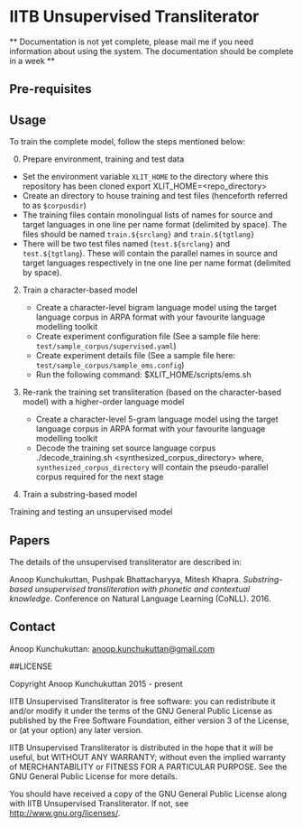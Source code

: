 # IITB Unsupervised Transliterator

** Documentation is not yet complete, please mail me if you need information about using the system. The documentation should be complete in a week ** 

## Pre-requisites

## Usage

To train the complete model, follow the steps mentioned below:  

0. Prepare environment, training and test data

  - Set the environment variable `XLIT_HOME` to the directory where this repository has been cloned
        export XLIT_HOME=<repo_directory>
  - Create an directory to house training and test files (henceforth referred to as `$corpusdir`)
  - The training files contain monolingual lists of names for source and target languages in one line per name format (delimited by space). The files should be named `train.${srclang}` and `train.${tgtlang}`
  - There will be two test files named (`test.${srclang}` and `test.${tgtlang`}. These will contain the parallel names in source and target languages respectively in tne one line per name format (delimited by space).

2. Train a character-based model 
   
   - Create a character-level bigram language model using the target language corpus in ARPA format with your favourite language modelling toolkit
   - Create experiment configuration file  (See a sample file here:  `test/sample_corpus/supervised.yaml`)
   - Create experiment details file  (See a sample file here:  `test/sample_corpus/sample_ems.config`)
   - Run the following command: 
          $XLIT_HOME/scripts/ems.sh <path to experiment details file>

3. Re-rank the training set transliteration (based on the character-based model) with a higher-order language model 
   - Create a character-level 5-gram language model using the target language corpus in ARPA format with your favourite language modelling toolkit
   - Decode the training set source language corpus 
       ./decode_training.sh <path to experiment details file>  <synthesized\_corpus\_directory>
where, `synthesized_corpus_directory` will contain the pseudo-parallel corpus required for the next stage       


4. Train a substring-based model 

Training and testing an unsupervised model 


## Papers

The details of the unsupervised transliterator are described in: 

Anoop Kunchukuttan, Pushpak Bhattacharyya, Mitesh Khapra. _Substring-based unsupervised transliteration with phonetic and
contextual knowledge_. Conference on Natural Language Learning (CoNLL). 2016.

## Contact

Anoop Kunchukuttan: <anoop.kunchukuttan@gmail.com>

##LICENSE

Copyright Anoop Kunchukuttan 2015 - present
 
IITB Unsupervised Transliterator is free software: you can redistribute it and/or modify
it under the terms of the GNU General Public License as published by
the Free Software Foundation, either version 3 of the License, or
(at your option) any later version.

IITB Unsupervised Transliterator  is distributed in the hope that it will be useful, 
but WITHOUT ANY WARRANTY; without even the implied warranty of 
MERCHANTABILITY or FITNESS FOR A PARTICULAR PURPOSE.  See the 
GNU General Public License for more details. 

You should have received a copy of the GNU General Public License 
along with IITB Unsupervised Transliterator.   If not, see <http://www.gnu.org/licenses/>.

